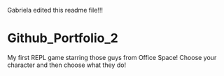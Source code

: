 Gabriela edited this readme file!!!

# Github_Portfolio_2
My first REPL game starring those guys from Office Space!
Choose your character and then choose what they do!
